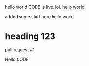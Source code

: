 hello world
CODE is live. lol.
hello world

added some stuff here
hello world

# heading 123

pull request #1

Hello CODE
